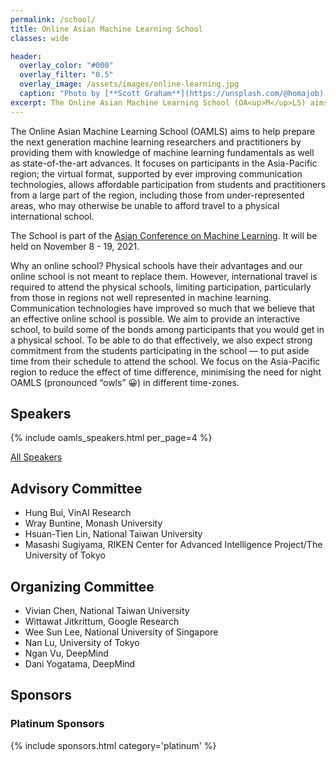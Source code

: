 ```yaml
---
permalink: /school/
title: Online Asian Machine Learning School
classes: wide

header:
  overlay_color: "#000"
  overlay_filter: "0.5"
  overlay_image: /assets/images/online-learning.jpg
  caption: "Photo by [**Scott Graham**](https://unsplash.com/@homajob) on [Unsplash](https://unsplash.com/photos/5fNmWej4tAA)"
excerpt: The Online Asian Machine Learning School (OA<up>M</up>LS) aims to help prepare the next generation machine learning researchers and practitioners. It will be held on **November 8 - 19, 2021**. 
---
```


The Online Asian Machine Learning School (OA<up>M</up>LS) aims to help prepare the next generation machine learning researchers and practitioners by providing them with knowledge of machine learning fundamentals as well as state-of-the-art advances. It focuses on participants in the Asia-Pacific region; the virtual format, supported by ever improving communication technologies, allows affordable participation from students and practitioners from a large part of the region, including those from under-represented areas, who may otherwise be unable to afford travel to a physical international school.

The School is part of the [Asian Conference on Machine Learning]({{site.url|append:site.baseurl}}). It will be held on November 8 - 19, 2021. 

Why an online school? Physical schools have their advantages and our online school is not meant to replace them. However, international travel is required to attend the physical schools, limiting participation, particularly from those in regions not well represented in machine learning. Communication technologies have improved so much that we believe that an effective online school is possible. We aim to provide an interactive school, to build some of the bonds among participants that you would get in a physical school. To be able to do that effectively, we also expect strong commitment from the students participating in the school — to put aside time from their schedule to attend the school. We focus on the Asia-Pacific region to reduce the effect of time difference, minimising the need for night OA<up>M</up>LS (pronounced “owls” 😀) in different time-zones.

## Speakers

{% include oamls_speakers.html per_page=4 %}

<a href="{{site.baseurl}}/school/speakers/" class="btn btn--primary">All Speakers</a>

## Advisory Committee
* Hung Bui, VinAI Research
* Wray Buntine, Monash University
* Hsuan-Tien Lin, National Taiwan University
* Masashi Sugiyama, RIKEN Center for Advanced Intelligence Project/The University of Tokyo

## Organizing Committee
* Vivian Chen, National Taiwan University
* Wittawat Jitkrittum, Google Research
* Wee Sun Lee, National University of Singapore
* Nan Lu, University of Tokyo
* Ngan Vu, DeepMind
* Dani Yogatama, DeepMind


## Sponsors

### Platinum Sponsors

{% include sponsors.html category='platinum' %}